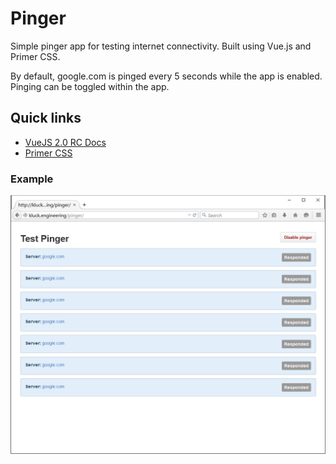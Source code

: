 # Pinger

Simple pinger app for testing internet connectivity. Built using Vue.js and Primer CSS.

By default, google.com is pinged every 5 seconds while the app is enabled. Pinging can be toggled within the app.

## Quick links

- [VueJS 2.0 RC Docs](http://vuejs.org/guide/)
- [Primer CSS](http://primercss.io/)

### Example

![example](img/pinger.png)
